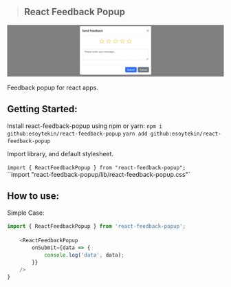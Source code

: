 >## React Feedback Popup

![alt tag](https://github.com/esoytekin/react-feedback-popup/raw/main/images/react-feedback-popup-demo.png)


Feedback popup for react apps.


## Getting Started:

Install react-feedback-popup using npm or yarn:
``npm i github:esoytekin/react-feedback-popup``
``yarn add github:esoytekin/react-feedback-popup``

Import library, and default stylesheet.

``import { ReactFeedbackPopup } from "react-feedback-popup";``   
``import "react-feedback-popup/lib/react-feedback-popup.css"`

## How to use:

Simple Case:

```javascript
import { ReactFeedbackPopup } from 'react-feedback-popup';

    <ReactFeedbackPopup
        onSubmit={data => {
            console.log('data', data);
        }}
    />
}

```

